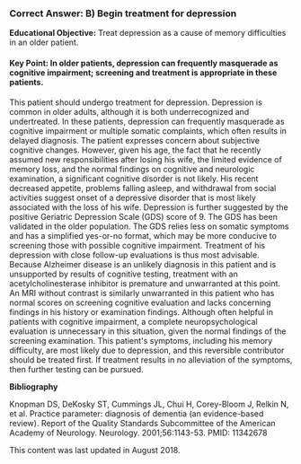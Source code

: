 
### Correct Answer: B) Begin treatment for depression 

**Educational Objective:** Treat depression as a cause of memory difficulties in an older patient.

#### **Key Point:** In older patients, depression can frequently masquerade as cognitive impairment; screening and treatment is appropriate in these patients.

This patient should undergo treatment for depression. Depression is common in older adults, although it is both underrecognized and undertreated. In these patients, depression can frequently masquerade as cognitive impairment or multiple somatic complaints, which often results in delayed diagnosis. The patient expresses concern about subjective cognitive changes. However, given his age, the fact that he recently assumed new responsibilities after losing his wife, the limited evidence of memory loss, and the normal findings on cognitive and neurologic examination, a significant cognitive disorder is not likely. His recent decreased appetite, problems falling asleep, and withdrawal from social activities suggest onset of a depressive disorder that is most likely associated with the loss of his wife. Depression is further suggested by the positive Geriatric Depression Scale (GDS) score of 9. The GDS has been validated in the older population. The GDS relies less on somatic symptoms and has a simplified yes-or-no format, which may be more conducive to screening those with possible cognitive impairment. Treatment of his depression with close follow-up evaluations is thus most advisable.
Because Alzheimer disease is an unlikely diagnosis in this patient and is unsupported by results of cognitive testing, treatment with an acetylcholinesterase inhibitor is premature and unwarranted at this point.
An MRI without contrast is similarly unwarranted in this patient who has normal scores on screening cognitive evaluation and lacks concerning findings in his history or examination findings.
Although often helpful in patients with cognitive impairment, a complete neuropsychological evaluation is unnecessary in this situation, given the normal findings of the screening examination. This patient's symptoms, including his memory difficulty, are most likely due to depression, and this reversible contributor should be treated first. If treatment results in no alleviation of the symptoms, then further testing can be pursued.

**Bibliography**

Knopman DS, DeKosky ST, Cummings JL, Chui H, Corey-Bloom J, Relkin N, et al. Practice parameter: diagnosis of dementia (an evidence-based review). Report of the Quality Standards Subcommittee of the American Academy of Neurology. Neurology. 2001;56:1143-53. PMID: 11342678

This content was last updated in August 2018.